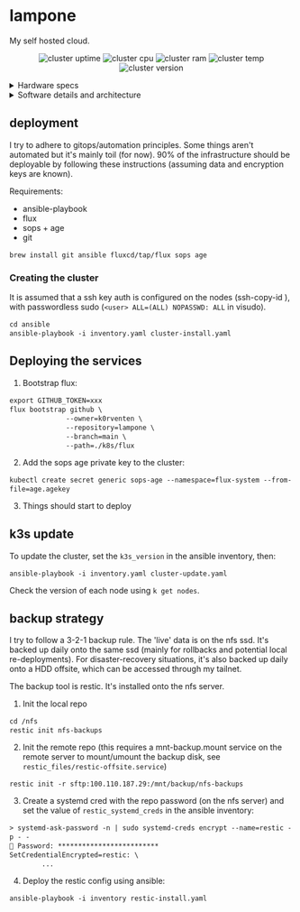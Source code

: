 # lampone

My self hosted cloud.



<div align="center">

![cluster uptime](https://img.shields.io/endpoint?url=https%3A%2F%2Fstats.cocointhe.cloud%2Fcluster_uptime_days&style=for-the-badge&color=blue)
![cluster cpu](https://img.shields.io/endpoint?url=https%3A%2F%2Fstats.cocointhe.cloud%2Fcluster_cpu_usage&style=for-the-badge)
![cluster ram](https://img.shields.io/endpoint?url=https%3A%2F%2Fstats.cocointhe.cloud%2Fcluster_memory_usage&style=for-the-badge)
![cluster temp](https://img.shields.io/endpoint?url=https%3A%2F%2Fstats.cocointhe.cloud%2Fcluster_temperature&style=for-the-badge)
![cluster version](https://img.shields.io/endpoint?url=https%3A%2F%2Fstats.cocointhe.cloud%2Fkubernetes_version&style=for-the-badge&color=blue)

</div>

<details>
<summary>Hardware specs</summary>
![cluster image](./3d/cluster.png)

Hardware:
- 3 raspberry pi 4 (8Go)
- 1 gigabit ethernet tp link 5 ports switch
- some m3 threaded inserts and screws
- 1 1To lexar usb SSD
- 1 3d printed rack
- 1 [80mm fan](https://www.thermalright.com/product/tl-8015w/)


The 3d files are available in `3d`. This is a remix of [this rack](https://makerworld.com/en/models/180806-raspberry-pi-4-5-mini-server-rack-case). I've included the stls that I remixed/designed, aka the vented sleds for the PI and the SSD, and the side fan mount.

![files](./3d/files.png)

</details>


<details>
<summary>Software details and architecture</summary>
![architecture](./architecture.png)
</details>


## deployment

I try to adhere to gitops/automation principles.
Some things aren't automated but it's mainly toil (for now).
90% of the infrastructure should be deployable by following these instructions (assuming data and encryption keys are known).

Requirements:
- ansible-playbook
- flux
- sops + age
- git

```
brew install git ansible fluxcd/tap/flux sops age
```


### Creating the cluster

It is assumed that a ssh key auth is configured on the nodes (ssh-copy-id <ip>),
with passwordless sudo (`<user> ALL=(ALL) NOPASSWD: ALL` in visudo).

```
cd ansible
ansible-playbook -i inventory.yaml cluster-install.yaml
```


## Deploying the services
1. Bootstrap flux:

```
export GITHUB_TOKEN=xxx
flux bootstrap github \
              --owner=k0rventen \
              --repository=lampone \
              --branch=main \
              --path=./k8s/flux
```

2. Add the sops age private key to the cluster:

```
kubectl create secret generic sops-age --namespace=flux-system --from-file=age.agekey
```

3. Things should start to deploy

## k3s update

To update the cluster, set the `k3s_version` in the ansible inventory, then:
```
ansible-playbook -i inventory.yaml cluster-update.yaml
```
Check the version of each node using `k get nodes`.

## backup strategy

I try to follow a 3-2-1 backup rule. The 'live' data is on the nfs ssd.
It's backed up daily onto the same ssd (mainly for rollbacks and potential local re-deployments).
For disaster-recovery situations, it's also backed up daily onto a HDD offsite, which can be accessed through my tailnet.

The backup tool is restic. It's installed onto the nfs server.

1. Init the local repo

```
cd /nfs
restic init nfs-backups
```

2. Init the remote repo (this requires a mnt-backup.mount service on the remote server to mount/umount the backup disk, see `restic_files/restic-offsite.service`)
```
restic init -r sftp:100.110.187.29:/mnt/backup/nfs-backups
```

3. Create a systemd cred with the repo password (on the nfs server) and set the value of `restic_systemd_creds` in the ansible inventory:
```
> systemd-ask-password -n | sudo systemd-creds encrypt --name=restic -p - -
🔐 Password: *************************
SetCredentialEncrypted=restic: \
        ...
```

4. Deploy the restic config using ansible:

```
ansible-playbook -i inventory restic-install.yaml
```
